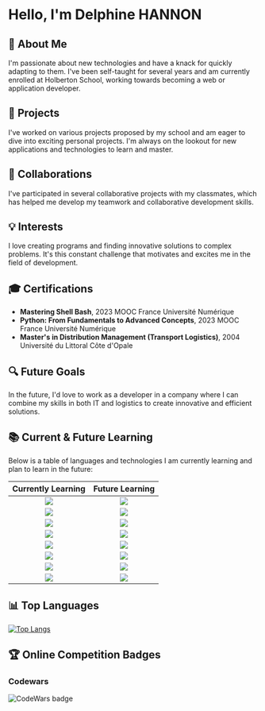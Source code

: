 # Hello, I'm Delphine HANNON

## 👋 About Me

I'm passionate about new technologies and have a knack for quickly adapting to them. I've been self-taught for several years and am currently enrolled at Holberton School, working towards becoming a web or application developer.

## 🚀 Projects

I've worked on various projects proposed by my school and am eager to dive into exciting personal projects. I'm always on the lookout for new applications and technologies to learn and master.

## 🤝 Collaborations

I've participated in several collaborative projects with my classmates, which has helped me develop my teamwork and collaborative development skills.

## 💡 Interests

I love creating programs and finding innovative solutions to complex problems. It's this constant challenge that motivates and excites me in the field of development.

## 🎓 Certifications

- **Mastering Shell Bash**, 2023 MOOC France Université Numérique
- **Python: From Fundamentals to Advanced Concepts**, 2023 MOOC France Université Numérique
- **Master's in Distribution Management (Transport Logistics)**, 2004 Université du Littoral Côte d'Opale

## 🔍 Future Goals

In the future, I'd love to work as a developer in a company where I can combine my skills in both IT and logistics to create innovative and efficient solutions.

<!-- Current & Future Learning Table with Centered Images -->
## 📚 Current & Future Learning

<p>Below is a table of languages and technologies I am currently learning and plan to learn in the future:</p>

<table>
  <thead>
    <tr>
      <th>Currently Learning</th>
      <th>Future Learning</th>
    </tr>
  </thead>
  <tbody>
    <tr>
      <td align="center"><center><img src="https://skillicons.dev/icons?i=c" /></center></td>
      <td align="center"><center><img src="https://skillicons.dev/icons?i=docker" /></center></td>
    </tr>
    <tr>
      <td align="center"><center><img src="https://skillicons.dev/icons?i=bash" /></center></td>
      <td align="center"><center><img src="https://skillicons.dev/icons?i=django"/></center></td>
    </tr>
    <tr>
      <td align="center"><center><img src="https://skillicons.dev/icons?i=py" /></center></td>
      <td align="center"><center><img src="https://skillicons.dev/icons?i=javascript" /></center></td>
    </tr>
    <tr>
      <td align="center"><center><img src="https://skillicons.dev/icons?i=html" /></center></td>
      <td align="center"><center><img src="https://skillicons.dev/icons?i=css" /></center></td>
    </tr>
    <tr>
      <td align="center"><center><img src="https://skillicons.dev/icons?i=vscode" /></center></td>
      <td align="center"><center><img src="https://skillicons.dev/icons?i=mysql" /></center></td>
    </tr>
    <tr>
      <td align="center"><center><img src="https://skillicons.dev/icons?i=git" /></center></td>
      <td align="center"><center><img src="https://skillicons.dev/icons?i=cs" /></center></td>
    </tr>
    <tr>
      <td align="center"><center><img src="https://skillicons.dev/icons?i=emacs" /></center></td>
      <td align="center"><center><img src="https://skillicons.dev/icons?i=arduino" /></center></td>
    </tr>
    <tr>
      <td align="center"><center><img src="https://skillicons.dev/icons?i=vim" /></center></td>
      <td align="center"><center><img src="https://skillicons.dev/icons?i=raspberrypi" /></center></td>
    </tr>
  </tbody>
</table>

## 📊 Top Languages

[![Top Langs](https://github-readme-stats.vercel.app/api/top-langs/?username=Delphine-H)](https://github.com/Delphine-H/github-readme-stats)

## 🏆 Online Competition Badges

### Codewars
![CodeWars badge](https://www.codewars.com/users/Delphine59/badges/large)

<!--
**Delphine-H/Delphine-H** is a ✨ _special_ ✨ repository because its `README.md` (this file) appears on your GitHub profile.

Here are some ideas to get you started:

- 🔭 I’m currently working on ...
- 🌱 I’m currently learning ...
- 👯 I’m looking to collaborate on ...
- 🤔 I’m looking for help with ...
- 💬 Ask me about ...
- 📫 How to reach me: ...
- 😄 Pronouns: ...
- ⚡ Fun fact: ...
-->
